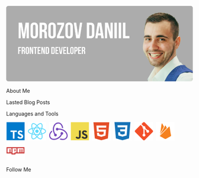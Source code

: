 [![Me](https://github.com/MOROZOVcode/MOROZOVcode/blob/main/assets/FrameMe.png)](https://t.me/morozov_daniil_code)

About Me

Lasted Blog Posts

Languages and Tools

<div>
  <img src="https://github.com/devicons/devicon/blob/master/icons/typescript/typescript-plain.svg" title="typescript" alt="typescript" width="50" height="50"/>&nbsp;
  <img src="https://github.com/devicons/devicon/blob/master/icons/react/react-original.svg" title="react" alt="react" width="50" height="50"/>&nbsp;
  <img src="https://github.com/devicons/devicon/blob/master/icons/redux/redux-original.svg" title="redux" alt="redux" width="50" height="50"/>&nbsp;
  <img src="https://github.com/devicons/devicon/blob/master/icons/javascript/javascript-original.svg" title="JavaScript" alt="JavaScript" width="50" height="50"/>&nbsp;
  <img src="https://github.com/devicons/devicon/blob/master/icons/html5/html5-plain.svg" title="html5" alt="html5" width="50" height="50"/>&nbsp;
  <img src="https://github.com/devicons/devicon/blob/master/icons/css3/css3-plain.svg"  title="CSS3" alt="CSS3" width="50" height="50"/>&nbsp;
  <img src="https://github.com/devicons/devicon/blob/master/icons/git/git-original.svg" title="git" alt="git" width="50" height="50"/>&nbsp;
  <img src="https://github.com/devicons/devicon/blob/master/icons/firebase/firebase-plain.svg" title="Firebase" alt="Firebase" width="50" height="50"/>&nbsp;
  <img src="https://github.com/devicons/devicon/blob/master/icons/npm/npm-original-wordmark.svg" title="npm" alt="npm" width="50" height="50"/>&nbsp;
</div>

Follow Me
